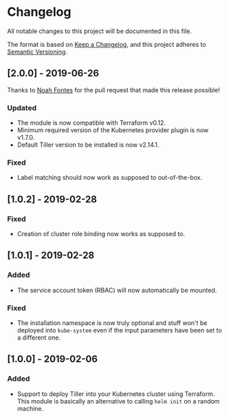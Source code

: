 # Changelog

All notable changes to this project will be documented in this file.

The format is based on [Keep a Changelog](https://keepachangelog.com/en/1.0.0/),
and this project adheres to [Semantic Versioning](https://semver.org/spec/v2.0.0.html).

## [2.0.0] - 2019-06-26

Thanks to [Noah Fontes](https://github.com/impl) for the pull request
that made this release possible!

### Updated

- The module is now compatible with Terraform v0.12.
- Minimum required version of the Kubernetes provider plugin is now v1.7.0.
- Default Tiller version to be installed is now v2.14.1.

### Fixed

- Label matching should now work as supposed to out-of-the-box.

## [1.0.2] - 2019-02-28

### Fixed

- Creation of cluster role binding now works as supposed to.

## [1.0.1] - 2019-02-28

### Added

- The service account token (RBAC) will now automatically be mounted.

### Fixed

- The installation namespace is now truly optional and stuff won't
  be deployed into `kube-system` even if the input parameters have
  been set to a different one.

## [1.0.0] - 2019-02-06

### Added

- Support to deploy Tiller into your Kubernetes cluster using Terraform.
  This module is basically an alternative to calling `helm init` on a random
  machine.
